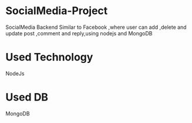# SocialMedia-Project
SocialMedia Backend Similar to Facebook ,where user can add ,delete and update post ,comment and reply,using nodejs and MongoDB
# Used Technology
NodeJs
# Used DB
MongoDB
